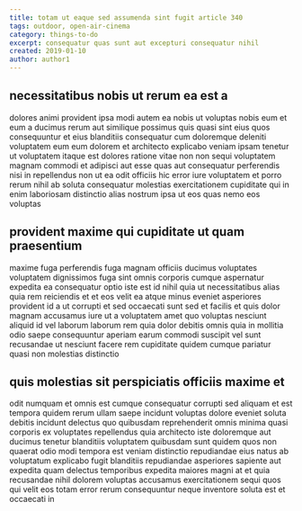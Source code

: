 ```yaml
---
title: totam ut eaque sed assumenda sint fugit article 340
tags: outdoor, open-air-cinema
category: things-to-do
excerpt: consequatur quas sunt aut excepturi consequatur nihil
created: 2019-01-10
author: author1
---
```


## necessitatibus nobis ut rerum ea est a

dolores animi provident ipsa modi autem ea nobis ut voluptas nobis eum et eum a ducimus rerum aut similique possimus quis quasi sint eius quos consequuntur et eius blanditiis consequatur cum doloremque deleniti voluptatem eum eum dolorem et architecto explicabo veniam ipsam tenetur ut voluptatem itaque est dolores ratione vitae non non sequi voluptatem magnam commodi et adipisci aut esse quas aut consequatur perferendis nisi in repellendus non ut ea odit officiis hic error iure voluptatem et porro rerum nihil ab soluta consequatur molestias exercitationem cupiditate qui in enim laboriosam distinctio alias nostrum ipsa ut eos quas nemo eos voluptas

## provident maxime qui cupiditate ut quam praesentium

maxime fuga perferendis fuga magnam officiis ducimus voluptates voluptatem dignissimos fuga sint omnis corporis cumque aspernatur expedita ea consequatur optio iste est id nihil quia ut necessitatibus alias quia rem reiciendis et et eos velit ea atque minus eveniet asperiores provident id a ut corrupti et sed occaecati sunt sed et facilis et quis dolor magnam accusamus iure ut a voluptatem amet quo voluptas nesciunt aliquid id vel laborum laborum rem quia dolor debitis omnis quia in mollitia odio saepe consequuntur aperiam earum commodi suscipit vel sunt recusandae ut nesciunt facere rem cupiditate quidem cumque pariatur quasi non molestias distinctio

## quis molestias sit perspiciatis officiis maxime et

odit numquam et omnis est cumque consequatur corrupti sed aliquam et est tempora quidem rerum ullam saepe incidunt voluptas dolore eveniet soluta debitis incidunt delectus quo quibusdam reprehenderit omnis minima quasi corporis ex voluptates repellendus quia architecto iste doloremque aut ducimus tenetur blanditiis voluptatem quibusdam sunt quidem quos non quaerat odio modi tempora est veniam distinctio repudiandae eius natus ab voluptatum explicabo fugit blanditiis repudiandae asperiores sapiente aut expedita quam delectus temporibus expedita maiores magni at et quia recusandae nihil dolorem voluptas accusamus exercitationem sequi quos qui velit eos totam error rerum consequuntur neque inventore soluta est et occaecati in
